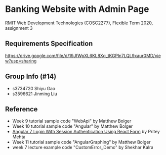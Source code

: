 # Banking Website with Admin Page
RMIT Web Development Technologies (COSC2277), Flexible Term 2020, assignment 3

## Requirements Specification
https://drive.google.com/file/d/19JfWpXL6KL8Xq_tKGPln7LQL9xaur0MD/view?usp=sharing

## Group Info (#14)
- s3734720 Shiyu Gao
- s3596621 Jinming Liu

## Reference
- Week 9 tutorial sample code "WebApi" by Matthew Bolger
- Week 10 tutorial sample code "Angular" by Matthew Bolger
- [Angular 7 Login With Session Authentication Using React Form](https://www.c-sharpcorner.com/article/angular-7-login-with-session-authentication-using-the-reactive-form/) by Pritey Mehta
- Week 11 tutorial sample code "AngularGraphing" by Matthew Bolger
- week 7 lecture example code "CustomError_Demo" by Shekhar Kalra
